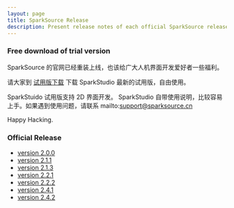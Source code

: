 ```yaml
---
layout: page
title: SparkSource Release
description: Present release notes of each official SparkSource release
---
```


### Free download of trial version

SparkSource 的官网已经重装上线，也该给广大人机界面开发爱好者一些福利。

请大家到
[试用版下载](http://www.sparksource.cn/html_ch/trial_download.html)
下载 SparkStudio 最新的试用版，自由使用。

SparkStuido 试用版支持 2D 界面开发。
SparkStudio 自带使用说明，比较容易上手。如果遇到使用问题，请联系
mailto:support@sparksource.cn

Happy Hacking.

### Official Release

 - [version 2.0.0](Release/SparkSource_Release_2.0.html)
 - [version 2.1.1](Release/SparkSource_Release_2.1.1.html)
 - [version 2.1.3](Release/SparkSource_Release_2.1.3.html)
 - [version 2.2.1](Release/SparkSource_Release_2.2.1.html)
 - [version 2.2.2](Release/SparkSource_Release_2.2.2.html)
 - [version 2.4.1](Release/SparkSource_Release_2.4.1.html)
 - [version 2.4.2](Release/SparkSource_Release_2.4.2.html)
